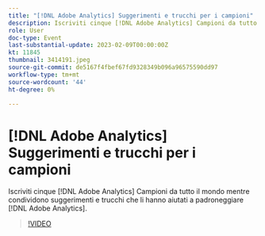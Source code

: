 ```yaml
---
title: "[!DNL Adobe Analytics] Suggerimenti e trucchi per i campioni"
description: Iscriviti cinque [!DNL Adobe Analytics] Campioni da tutto il mondo mentre condividono suggerimenti e trucchi che li hanno aiutati a padroneggiare [!DNL Adobe Analytics].
role: User
doc-type: Event
last-substantial-update: 2023-02-09T00:00:00Z
kt: 11845
thumbnail: 3414191.jpeg
source-git-commit: de5167f4fbef67fd9328349b096a96575590dd97
workflow-type: tm+mt
source-wordcount: '44'
ht-degree: 0%

---
```



# [!DNL Adobe Analytics] Suggerimenti e trucchi per i campioni

Iscriviti cinque [!DNL Adobe Analytics] Campioni da tutto il mondo mentre condividono suggerimenti e trucchi che li hanno aiutati a padroneggiare [!DNL Adobe Analytics].

>[!VIDEO](https://video.tv.adobe.com/v/3414191/?quality=12&learn=on)
